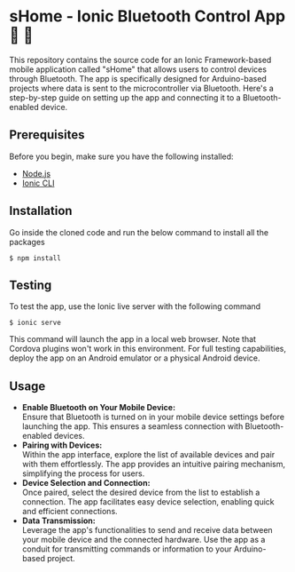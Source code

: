 # sHome - Ionic Bluetooth Control App :space_invader: :tooth:
This repository contains the source code for an Ionic Framework-based mobile application called "sHome" that allows users to control devices through Bluetooth. The app is specifically designed for Arduino-based projects where data is sent to the microcontroller via Bluetooth. Here's a step-by-step guide on setting up the app and connecting it to a Bluetooth-enabled device.

## Prerequisites
Before you begin, make sure you have the following installed:

- [Node.js ](https://nodejs.org/en)
- [Ionic CLI](https://ionicframework.com/docs/cli)

## Installation
Go inside the cloned code and run the below command to install all the packages
```
$ npm install
```

## Testing
To test the app, use the Ionic live server with the following command
```
$ ionic serve
```
This command will launch the app in a local web browser. Note that Cordova plugins won't work in this environment. For full testing capabilities, deploy the app on an Android emulator or a physical Android device.

## Usage
- <b>Enable Bluetooth on Your Mobile Device:</b><br/>
Ensure that Bluetooth is turned on in your mobile device settings before launching the app. This ensures a seamless connection with Bluetooth-enabled devices.
- <b>Pairing with Devices:</b><br/>
Within the app interface, explore the list of available devices and pair with them effortlessly. The app provides an intuitive pairing mechanism, simplifying the process for users.
- <b>Device Selection and Connection:</b><br/>
Once paired, select the desired device from the list to establish a connection. The app facilitates easy device selection, enabling quick and efficient connections.
- <b>Data Transmission:</b><br/>
Leverage the app's functionalities to send and receive data between your mobile device and the connected hardware. Use the app as a conduit for transmitting commands or information to your Arduino-based project.
